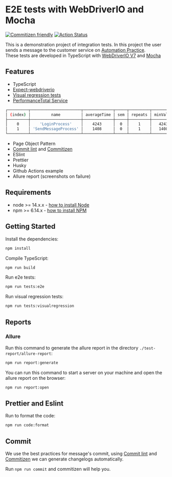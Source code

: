 # E2E tests with WebDriverIO and Mocha

[![Commitizen friendly](https://img.shields.io/badge/commitizen-friendly-brightgreen.svg)](http://commitizen.github.io/cz-cli/)
[![Action Status](https://github.com/WarleyGabriel/demo-webdriverio-mocha/workflows/CI/badge.svg)](https://github.com/WarleyGabriel/demo-webdriverio-mocha/actions)

This is a demonstration project of integration tests. In this project the user sends a message to the customer service on [Automation Practice](http://automationpractice.com).  
These tests are developed in TypeScript with [WebDriverIO V7](http://webdriver.io/) and [Mocha](https://mochajs.org/)

## Features

-   TypeScript
-   [Expect-webdriverio](https://github.com/webdriverio/expect-webdriverio)
-   [Visual regression tests](https://github.com/wswebcreation/wdio-image-comparison-service)
-   [PerformanceTotal Service](https://webdriver.io/docs/wdio-performancetotal-service)

```bash
┌─────────┬──────────────────────┬─────────────┬─────┬─────────┬──────────┬──────────┐
│ (index) │         name         │ averageTime │ sem │ repeats │ minValue │ maxValue │
├─────────┼──────────────────────┼─────────────┼─────┼─────────┼──────────┼──────────┤
│    0    │    'LoginProcess'    │    4243     │  0  │    1    │   4243   │   4243   │
│    1    │ 'SendMessageProcess' │    1408     │  0  │    1    │   1408   │   1408   │
└─────────┴──────────────────────┴─────────────┴─────┴─────────┴──────────┴──────────┘
```

-   Page Object Pattern
-   [Commit lint](https://github.com/conventional-changelog/commitlint) and [Commitizen](https://github.com/commitizen/cz-cli#making-your-repo-commitizen-friendly)
-   ESlint
-   Prettier
-   Husky
-   Github Actions example
-   Allure report (screenshots on failure)

## Requirements

-   node >= 14.x.x - [how to install Node](https://nodejs.org/en/download/)
-   npm >= 6.14.x - [how to install NPM](https://www.npmjs.com/get-npm)

## Getting Started

Install the dependencies:

```bash
npm install
```

Compile TypeScript:

```bash
npm run build
```

Run e2e tests:

```bash
npm run tests:e2e
```

Run visual regression tests:

```bash
npm run tests:visualregression
```

## Reports

### Allure

Run this command to generate the allure report in the directory `./test-report/allure-report`:

```bash
npm run report:generate
```

You can run this command to start a server on your machine and open the allure report on the browser:

```bash
npm run report:open
```

## Prettier and Eslint

Run to format the code:

```bash
npm run code:format
```

## Commit

We use the best practices for message's commit, using [Commit lint](https://github.com/conventional-changelog/commitlint) and [Commitizen](https://github.com/commitizen/cz-cli#making-your-repo-commitizen-friendly) we can generate changelogs automatically.

Run `npm run commit` and commitizen will help you.
